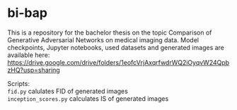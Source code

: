 # bi-bap

This is a repository for the bachelor thesis on the topic Comparison of Generative Adversarial Networks on medical imaging data. Model checkpoints, Jupyter notebooks, used datasets and generated images are available here: https://drive.google.com/drive/folders/1eofcVrjAxqrfwdrWQ2iOyqvW24QpbzHQ?usp=sharing

Scripts:  
`fid.py` calulates FID of generated images  
`inception_scores.py` calculates IS of generated images
